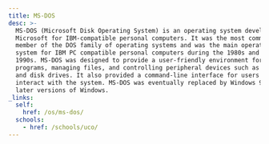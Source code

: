 ```yaml
---
title: MS-DOS
desc: >-
  MS-DOS (Microsoft Disk Operating System) is an operating system developed by
  Microsoft for IBM-compatible personal computers. It was the most commonly used
  member of the DOS family of operating systems and was the main operating
  system for IBM PC compatible personal computers during the 1980s and the early
  1990s. MS-DOS was designed to provide a user-friendly environment for running
  programs, managing files, and controlling peripheral devices such as printers
  and disk drives. It also provided a command-line interface for users to
  interact with the system. MS-DOS was eventually replaced by Windows 95 and
  later versions of Windows.
_links:
  self:
    href: /os/ms-dos/
  schools:
    - href: /schools/uco/
---
```

